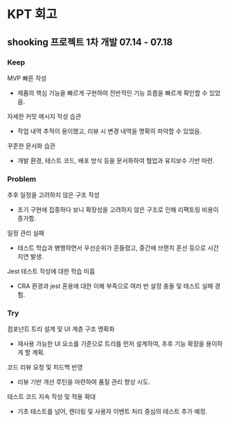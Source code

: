 # KPT 회고

## shooking 프로젝트 1차 개발 07.14 - 07.18
### Keep
MVP 빠른 작성
- 제품의 핵심 기능을 빠르게 구현하여 전반적인 기능 흐름을 빠르게 확인할 수 있었음.

자세한 커밋 메시지 작성 습관
- 작업 내역 추적이 용이했고, 리뷰 시 변경 내역을 명확히 파악할 수 있었음.

꾸준한 문서화 습관
- 개발 환경, 테스트 코드, 배포 방식 등을 문서화하여 협업과 유지보수 기반 마련.

### Problem
추후 일정을 고려하지 않은 구조 작성
- 초기 구현에 집중하다 보니 확장성을 고려하지 않은 구조로 인해 리팩토링 비용이 증가함.

일정 관리 실패
- 테스트 학습과 병행하면서 우선순위가 흔들렸고, 중간에 브랜치 혼선 등으로 시간 지연 발생.

Jest 테스트 작성에 대한 학습 미흡
- CRA 환경과 jest 혼용에 대한 이해 부족으로 여러 번 설정 충돌 및 테스트 실패 경험.

### Try
컴포넌트 트리 설계 및 UI 계층 구조 명확화
- 재사용 가능한 UI 요소를 기준으로 트리를 먼저 설계하여, 추후 기능 확장을 용이하게 할 계획.

코드 리뷰 요청 및 피드백 반영
- 리뷰 기반 개선 루틴을 마련하여 품질 관리 향상 시도.

테스트 코드 지속 작성 및 적용 확대
- 기초 테스트를 넘어, 렌더링 및 사용자 이벤트 처리 중심의 테스트 추가 예정.